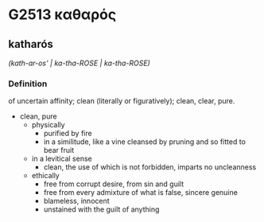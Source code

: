 # G2513 καθαρός

## katharós

_(kath-ar-os' | ka-tha-ROSE | ka-tha-ROSE)_

### Definition

of uncertain affinity; clean (literally or figuratively); clean, clear, pure.

- clean, pure
  - physically
    - purified by fire
    - in a similitude, like a vine cleansed by pruning and so fitted to bear fruit
  - in a levitical sense
    - clean, the use of which is not forbidden, imparts no uncleanness
  - ethically
    - free from corrupt desire, from sin and guilt
    - free from every admixture of what is false, sincere genuine
    - blameless, innocent
    - unstained with the guilt of anything

